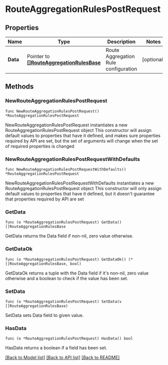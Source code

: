 # RouteAggregationRulesPostRequest

## Properties

Name | Type | Description | Notes
------------ | ------------- | ------------- | -------------
**Data** | Pointer to [**[]RouteAggregationRulesBase**](RouteAggregationRulesBase.md) | Route Aggregation Rule configuration | [optional] 

## Methods

### NewRouteAggregationRulesPostRequest

`func NewRouteAggregationRulesPostRequest() *RouteAggregationRulesPostRequest`

NewRouteAggregationRulesPostRequest instantiates a new RouteAggregationRulesPostRequest object
This constructor will assign default values to properties that have it defined,
and makes sure properties required by API are set, but the set of arguments
will change when the set of required properties is changed

### NewRouteAggregationRulesPostRequestWithDefaults

`func NewRouteAggregationRulesPostRequestWithDefaults() *RouteAggregationRulesPostRequest`

NewRouteAggregationRulesPostRequestWithDefaults instantiates a new RouteAggregationRulesPostRequest object
This constructor will only assign default values to properties that have it defined,
but it doesn't guarantee that properties required by API are set

### GetData

`func (o *RouteAggregationRulesPostRequest) GetData() []RouteAggregationRulesBase`

GetData returns the Data field if non-nil, zero value otherwise.

### GetDataOk

`func (o *RouteAggregationRulesPostRequest) GetDataOk() (*[]RouteAggregationRulesBase, bool)`

GetDataOk returns a tuple with the Data field if it's non-nil, zero value otherwise
and a boolean to check if the value has been set.

### SetData

`func (o *RouteAggregationRulesPostRequest) SetData(v []RouteAggregationRulesBase)`

SetData sets Data field to given value.

### HasData

`func (o *RouteAggregationRulesPostRequest) HasData() bool`

HasData returns a boolean if a field has been set.


[[Back to Model list]](../README.md#documentation-for-models) [[Back to API list]](../README.md#documentation-for-api-endpoints) [[Back to README]](../README.md)


